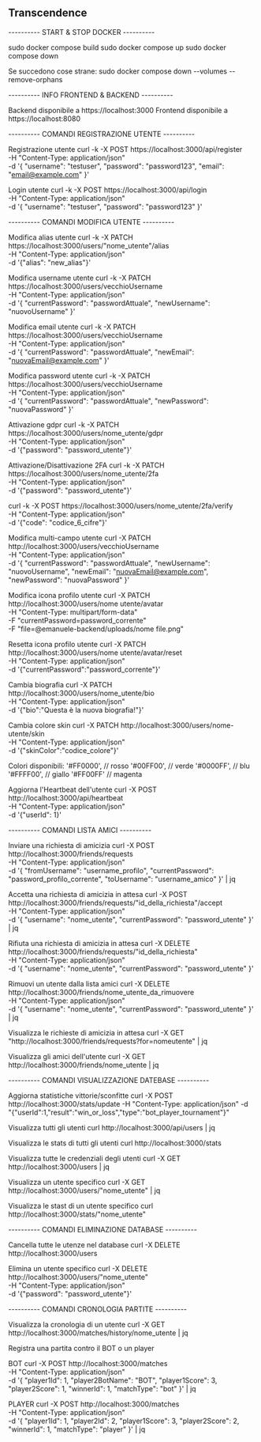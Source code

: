 ## Transcendence

---------- START & STOP DOCKER ----------

sudo docker compose build
sudo docker compose up
sudo docker compose down

Se succedono cose strane: sudo docker compose down --volumes --remove-orphans

---------- INFO FRONTEND & BACKEND ----------

Backend disponibile a https://localhost:3000
Frontend disponibile a https://localhost:8080

---------- COMANDI REGISTRAZIONE UTENTE ----------

Registrazione utente
curl -k -X POST https://localhost:3000/api/register \
  -H "Content-Type: application/json" \
  -d '{
    "username": "testuser",
    "password": "password123",
    "email": "email@example.com"
  }'

Login utente
curl -k -X POST https://localhost:3000/api/login \
  -H "Content-Type: application/json" \
  -d '{
    "username": "testuser",
    "password": "password123"
  }'

---------- COMANDI MODIFICA UTENTE ----------

Modifica alias utente
curl -k -X PATCH https://localhost:3000/users/"nome_utente"/alias \
  -H "Content-Type: application/json" \
  -d '{"alias": "new_alias"}'

Modifica username utente
curl -k -X PATCH https://localhost:3000/users/vecchioUsername \
  -H "Content-Type: application/json" \
  -d '{
    "currentPassword": "passwordAttuale",
    "newUsername": "nuovoUsername"
  }'

Modifica email utente
curl -k -X PATCH https://localhost:3000/users/vecchioUsername \
  -H "Content-Type: application/json" \
  -d '{
    "currentPassword": "passwordAttuale",
    "newEmail": "nuovaEmail@example.com"
  }'

Modifica password utente
curl -k -X PATCH https://localhost:3000/users/vecchioUsername \
  -H "Content-Type: application/json" \
  -d '{
    "currentPassword": "passwordAttuale",
    "newPassword": "nuovaPassword"
  }'

Attivazione gdpr
curl -k -X PATCH https://localhost:3000/users/nome_utente/gdpr \
  -H "Content-Type: application/json" \
  -d '{"password": "password_utente"}'

Attivazione/Disattivazione 2FA
curl -k -X PATCH https://localhost:3000/users/nome_utente/2fa \
  -H "Content-Type: application/json" \
  -d '{"password": "password_utente"}'

curl -k -X POST https://localhost:3000/users/nome_utente/2fa/verify \
  -H "Content-Type: application/json" \
  -d '{"code": "codice_6_cifre"}'

Modifica multi-campo utente
curl -X PATCH http://localhost:3000/users/vecchioUsername \
  -H "Content-Type: application/json" \
  -d '{
    "currentPassword": "passwordAttuale",
    "newUsername": "nuovoUsername",
    "newEmail": "nuovaEmail@example.com",
    "newPassword": "nuovaPassword"
  }'

Modifica icona profilo utente
curl -X PATCH http://localhost:3000/users/nome utente/avatar \
  -H "Content-Type: multipart/form-data" \
  -F "currentPassword=password_corrente" \
  -F "file=@emanuele-backend/uploads/nome file.png"

Resetta icona profilo utente
curl -X PATCH http://localhost:3000/users/nome utente/avatar/reset \
  -H "Content-Type: application/json" \
  -d '{"currentPassword":"password_corrente"}'

Cambia biografia
curl -X PATCH http://localhost:3000/users/nome_utente/bio \
  -H "Content-Type: application/json" \
  -d '{"bio":"Questa è la nuova biografia!"}'

Cambia colore skin
curl -X PATCH http://localhost:3000/users/nome-utente/skin \
  -H "Content-Type: application/json" \
  -d '{"skinColor":"codice_colore"}'

Colori disponibili:
  '#FF0000', // rosso
  '#00FF00', // verde
  '#0000FF', // blu
  '#FFFF00', // giallo
  '#FF00FF'  // magenta

Aggiorna l'Heartbeat dell'utente
curl -X POST http://localhost:3000/api/heartbeat \
  -H "Content-Type: application/json" \
  -d '{"userId": 1}'

---------- COMANDI LISTA AMICI ----------

Inviare una richiesta di amicizia
curl -X POST http://localhost:3000/friends/requests \
  -H "Content-Type: application/json" \
  -d '{
    "fromUsername": "username_profilo",
    "currentPassword": "password_profilo_corrente",
    "toUsername": "username_amico"
  }' | jq

Accetta una richiesta di amicizia in attesa
curl -X POST http://localhost:3000/friends/requests/"id_della_richiesta"/accept \
  -H "Content-Type: application/json" \
  -d '{
    "username": "nome_utente",
    "currentPassword": "password_utente"
  }' | jq

Rifiuta una richiesta di amicizia in attesa
curl -X DELETE http://localhost:3000/friends/requests/"id_della_richiesta" \
  -H "Content-Type: application/json" \
  -d '{
    "username": "nome_utente",
    "currentPassword": "password_utente"
  }'

Rimuovi un utente dalla lista amici
curl -X DELETE http://localhost:3000/friends/nome_utente_da_rimuovere \
  -H "Content-Type: application/json" \
  -d '{
    "username": "nome_utente",
    "currentPassword": "password_utente"
  }' | jq

Visualizza le richieste di amicizia in attesa 
curl -X GET "http://localhost:3000/friends/requests?for=nomeutente" | jq

Visualizza gli amici dell'utente
curl -X GET http://localhost:3000/friends/nome_utente | jq

---------- COMANDI VISUALIZZAZIONE DATEBASE ----------

Aggiorna statistiche vittorie/sconfitte
curl -X POST http://localhost:3000/stats/update -H "Content-Type: application/json" -d \
"{\"userId\":1,\"result\":\"win_or_loss\",\"type\":\"bot_player_tournament\"}"

Visualizza tutti gli utenti
curl http://localhost:3000/api/users | jq

Visualizza le stats di tutti gli utenti
curl http://localhost:3000/stats

Visualizza tutte le credenziali degli utenti
curl -X GET http://localhost:3000/users | jq

Visualizza un utente specifico
curl -X GET http://localhost:3000/users/"nome_utente" | jq

Visualizza le stast di un utente specifico
curl http://localhost:3000/stats/"nome_utente"

---------- COMANDI ELIMINAZIONE DATABASE ----------

Cancella tutte le utenze nel database
curl -X DELETE http://localhost:3000/users

Elimina un utente specifico
curl -X DELETE http://localhost:3000/users/"nome_utente" \
  -H "Content-Type: application/json" \
  -d '{"password": "password_utente"}'

---------- COMANDI CRONOLOGIA PARTITE ----------

Visualizza la cronologia di un utente
curl -X GET http://localhost:3000/matches/history/nome_utente | jq

Registra una partita contro il BOT o un player

BOT
  curl -X POST http://localhost:3000/matches \
    -H "Content-Type: application/json" \
    -d '{
      "player1Id": 1,
      "player2BotName": "BOT", 
      "player1Score": 3,
      "player2Score": 1,
      "winnerId": 1,
      "matchType": "bot"
    }' | jq

PLAYER
  curl -X POST http://localhost:3000/matches \
    -H "Content-Type: application/json" \
    -d '{
      "player1Id": 1,
      "player2Id": 2,
      "player1Score": 3,
      "player2Score": 2,
      "winnerId": 1,
      "matchType": "player"
    }' | jq